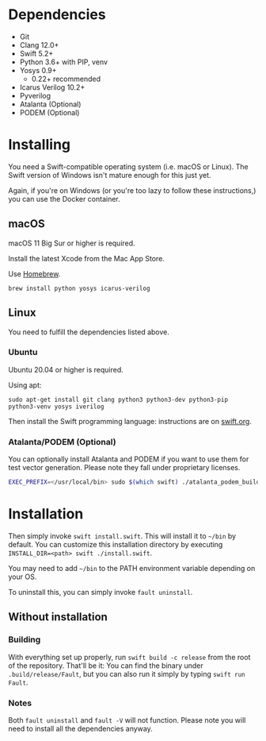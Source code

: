 # Dependencies
* Git
* Clang 12.0+
* Swift 5.2+
* Python 3.6+ with PIP, venv
* Yosys 0.9+
    * 0.22+ recommended
* Icarus Verilog 10.2+
* Pyverilog
* Atalanta (Optional)
* PODEM (Optional)

# Installing
You need a Swift-compatible operating system (i.e. macOS or Linux). The Swift version of Windows isn't mature enough for this just yet.

Again, if you're on Windows (or you're too lazy to follow these instructions,) you can use the Docker container.

## macOS
macOS 11 Big Sur or higher is required.

Install the latest Xcode from the Mac App Store.

Use [Homebrew](https://brew.sh).

`brew install python yosys icarus-verilog`

## Linux
You need to fulfill the dependencies listed above.

### Ubuntu
Ubuntu 20.04 or higher is required.

Using apt:

`sudo apt-get install git clang python3 python3-dev python3-pip python3-venv yosys iverilog`

Then install the Swift programming language: instructions are on [swift.org](https://swift.org/download/#using-downloads).

### Atalanta/PODEM (Optional)
You can optionally install Atalanta and PODEM if you want to use them for test vector generation. Please note they fall under proprietary licenses.

```bash
EXEC_PREFIX=</usr/local/bin> sudo $(which swift) ./atalanta_podem_build.swift
```

# Installation
Then simply invoke `swift install.swift`. This will install it to `~/bin` by default. You can customize this installation directory by executing `INSTALL_DIR=<path> swift ./install.swift`.

You may need to add `~/bin` to the PATH environment variable depending on your OS.

To uninstall this, you can simply invoke `fault uninstall`.

## Without installation
### Building
With everything set up properly, run `swift build -c release` from the root of the repository. That'll be it: You can find the binary under `.build/release/Fault`, but you can also run it simply by typing `swift run Fault`.

### Notes
Both `fault uninstall` and `fault -V` will not function. Please note you will need to install all the dependencies anyway.
